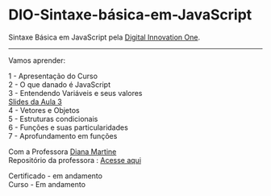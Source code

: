 # DIO-Sintaxe-básica-em-JavaScript

 Sintaxe Básica em JavaScript pela <a href="https://digitalinnovation.one/sign-in">Digital Innovation One</a>.
<hr>
Vamos aprender: 

1 - Apresentação do Curso<br>
2 - O que danado é JavaScript<br>
3 - Entendendo Variáveis e seus valores<br>
     <a href="https://drive.google.com/file/d/1WOfx5PNv6I4edI6XsNhW8KyKLvbbQ1ns/view">Slides da Aula 3</a><br>
4 - Vetores e Objetos<br>
5 - Estruturas condicionais<br>
6 - Funções e suas particularidades<br>
7 - Aprofundamento em funções<br> 

Com a Professora <a href="https://github.com/dianamartine">Diana Martine</a><br>
Repositório da professora : <a href="https://github.com/DianaMartine/curso-dio-sintaxe-basica-javascript">Acesse aqui</a>

Certificado - em andamento  <br>
Curso - Em andamento 
